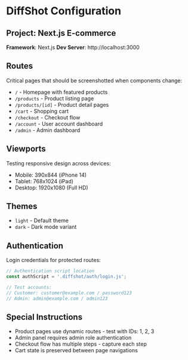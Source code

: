 # DiffShot Configuration

## Project: Next.js E-commerce

**Framework**: Next.js
**Dev Server**: http://localhost:3000

## Routes

Critical pages that should be screenshotted when components change:

- `/` - Homepage with featured products
- `/products` - Product listing page
- `/products/[id]` - Product detail pages
- `/cart` - Shopping cart
- `/checkout` - Checkout flow
- `/account` - User account dashboard
- `/admin` - Admin dashboard

## Viewports

Testing responsive design across devices:

- Mobile: 390x844 (iPhone 14)
- Tablet: 768x1024 (iPad)
- Desktop: 1920x1080 (Full HD)

## Themes

- `light` - Default theme
- `dark` - Dark mode variant

## Authentication

Login credentials for protected routes:

```javascript
// Authentication script location
const authScript = '.diffshot/auth/login.js';

// Test accounts:
// Customer: customer@example.com / password123
// Admin: admin@example.com / admin123
```

## Special Instructions

- Product pages use dynamic routes - test with IDs: 1, 2, 3
- Admin panel requires admin role authentication
- Checkout flow has multiple steps - capture each step
- Cart state is preserved between page navigations